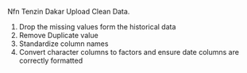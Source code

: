 Nfn Tenzin Dakar
Upload Clean Data.
1. Drop the missing values form the historical data
2. Remove Duplicate value
3. Standardize column names
4. Convert character columns to factors and ensure date columns are correctly formatted
